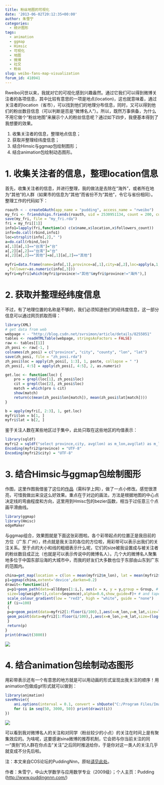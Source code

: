```yaml
---
title: 粉丝地图的可视化
date: '2013-06-02T20:12:35+00:00'
author: 朱雪宁
categories:
  - 统计图形
tags:
  - animation
  - ggmap
  - Himsic
  - 可视化
  - 地图
  - 微博
  - 社交
  - 粉丝
slug: weibo-fans-map-visualization
forum_id: 418941
---
```


Rweibo问世以来，我就对它的可视化感到兴趣盎然。通过它我们可以得到微博关注者的各项信息，其中比较有意思的一项是地点(location)，这也就意味着，通过关注者的location（省市），可以找到他们的地理分布信息，同时，又可以得到他们的粉丝数目信息（可以判断是否是“微博名人”）。所以，既然万事俱备，为什么不用它做个“粉丝地图”来展示个人的粉丝信息呢？通过如下四步，我便基本得到了我想要的效果。

1. 收集关注者的信息，整理地点信息；
1. 获取并整理经纬度信息；
1. 结合Himsic与ggmap包绘制图形；
1. 结合animation包绘制动态图形。

<!--more-->

# 1. 收集关注者的信息，整理location信息

首先，收集关注者的信息，并进行整理，我的做法是去除在“海外”，或者所在地为“其他”的人群（如果市的信息为“其他”而省份不为“其他”，令它与省份相同）。整理工作的代码如下：

```r
roauth < - createOAuth(app_name = "pudding", access_name = "rweibo")
my_fri <- friendships.friends(roauth, uid = 2530951134, count = 200, cursor = 0)
save(my_fri, file = "my_fri.rda")
fri = my_fri[[1]]
info1=lapply(fri,function(x) c(x$name,x$location,x$followers_count))
info=do.call(rbind,info1)
loc=strsplit(info[,2]," ")
a=do.call(rbind,loc)
a[,1][a[,1]=="台湾"]="台"
a[,2][a[,2]=="台湾"]="台"
a[,2][a[,2]=="其他"]=a[,1][a[,2]=="其他"]
 
myfri=data.frame(name=info[,1],province=a[,1],city=a[,2],loc=apply(a,1,paste,collapse=" ")
 ,follower=as.numeric(info[,3]))
myfri=myfri[which(myfri$province!="其他"&myfri$province!="海外"),]
```

# 2. 获取并整理经纬度信息

不过，有了地理位置的名称是不够的，我们必须知道他们的经纬度信息，这一部分信息可以通过网页抓取而得：

```r
library(XML)
# get data from web
webpage < - "http://blog.csdn.net/svrsimon/article/details/8255051"
tables <- readHTMLTable(webpage, stringsAsFactors = FALSE)
raw <- tables[[1]]
zh_posi <- raw[-1, ]
colnames(zh_posi) = c("province", "city", "county", "lon", "lat")
save(zh_posi, file = "zh_posi.rda")
zh_posi$loc = apply(zh_posi[, 1:3], 1, paste, collapse = " ")
zh_posi[, 4:5] = apply(zh_posi[, 4:5], 2, as.numeric)

get.loc <- function(loc) {
    pro = grepl(loc[1], zh_posi$loc)
    cit = grepl(loc[2], zh_posi$loc)
    match = which(pro & cit)
    show(match)
    return(c(mean(zh_posi$lon[match]), mean(zh_posi$lat[match])))
}

b = apply(myfri[, 2:3], 1, get.loc)
myfri$lon = b[1, ]
myfri$lat = b[2, ]
```

鉴于关注人数在某些地区过于集中，此处只取在这些地区的均值表示：

```r
library(sqldf)
myfri2 = sqldf("select province,city, avg(lon) as m_lon,avg(lat) as m_lat, avg(follower) as m_fol from myfri group by province,city")
Encoding(myfri2$province) = "UTF-8"
Encoding(myfri2$city) = "UTF-8"
```    

# 3. 结合Himsic与ggmap包绘制图形

作图，这里作图我借鉴了这位的[作品](http://quantifyingmemory.blogspot.com/2013/04/mapping-gdelt-data-in-r-and-some.html)（需科学上网），做了一点小修改。感觉很漂亮，可惜我做出来没这么好效果。重点在于对边的画法，方法是根据地图的中心点决定线的弯曲程度和方向，这里用到Hmisc包的bezier函数，相当于过任意三个点画平滑曲线。

 ```r
library(ggmap)
library(Hmisc)
edgeMaker 
 ```

与ggmap组合，效果图就是下面这张彩图啦。各个彩带起点的位置正是我目前的方位（广东 广州），终点就是我关注的各位的方位啦，用彩带可以表示出我们的关注关系。至于点的大小和线的粗细表示什么呢，它们的size被我设置成与被关注者的粉丝数目成正比（也就是可以表示传说中的微博名人）。几个大的微博名人聚集地多位于中国东部沿海的大城市中，而我的好友们大多数也位于东部由山东到广东的范围内。

```r
china=get_map(location = c(lon = mean(myfri2$m_lon), lat = mean(myfri2$m_lat)), zoom=5,maptype= "roadmap")
p1=ggmap(china,extent='device',darken=0.2)
drawit<-function(i){
 p=p1+geom_path(data=allEdges[1:i,], aes(x = x, y = y,group = Group, # Edges with gradient
 size=log(weight+1),color=Sequence),alpha=0.6,show_guide=F)+ # and taper
 scale_colour_gradient(low = "red3", high = "white", guide = "none")
 if (i>=100)
 {
 p=p+geom_point(data=myfri2[1:floor(i/100),],aes(x=m_lon,y=m_lat,size=log(m_fol+1)*1.3),alpha=0.5,show_guide=F,colour = "black") +
 geom_point(data=myfri2[1:floor(i/100),],aes(x=m_lon,y=m_lat,size=(log(m_fol+1))),alpha=0.6,show_guide=F,colour="red3")
 }
 return(p)
}
print(drawit(3800))
``` 

![](http://farm9.staticflickr.com/8395/8708205712_fc5f4d397d.jpg)

# 4. 结合animation包绘制动态图形

用彩带表示还有一个有意思的地方就是可以用动画的形式呈现出我关注的顺序！用animation包做成gif形式就可以做到：

```r
library(animation)
saveMovie({
    ani.options(interval = 0.1, convert = shQuote("C:/Program Files/ImageMagick-6.8.5-Q16/convert.exe"))
    for (i in seq(50, 3000, 50)) print(drawit(i))
})
```    

![](https://cloud.githubusercontent.com/assets/26109492/24919709/293f3b10-1f17-11e7-911b-0c94122425a8.gif)
  
可以看到我对微博名人的关注和对同学（粉丝较少的小点）的关注在时间上是有聚集效应的。为啥呢，这要感谢sina微博的推荐机制，它会把与你当前关注的同一“类别”的人群在你点击“关注”之后同时推送给你，于是你对这一类人的关注几乎就变成不分先后啦。

注：本文来自COS论坛的PuddingNnn，原帖[请见此处](https://cos.name/cn/topic/110269)。

作者：朱雪宁，中山大学数学与应用数学专业（2009级）；个人主页：Pudding (<http://www.puddingnnn.com/>)
